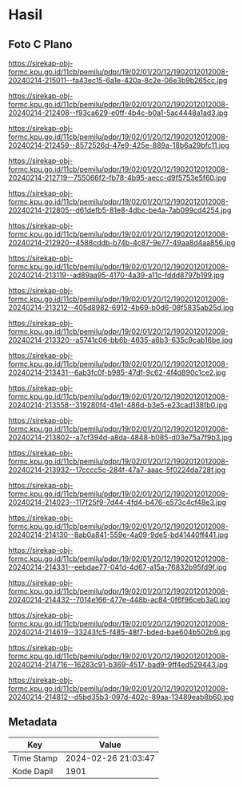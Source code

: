 # Hasil

## Foto C Plano

https://sirekap-obj-formc.kpu.go.id/11cb/pemilu/pdpr/19/02/01/20/12/1902012012008-20240214-215011--fa43ec15-6a1e-420a-8c2e-06e3b9b265cc.jpg

https://sirekap-obj-formc.kpu.go.id/11cb/pemilu/pdpr/19/02/01/20/12/1902012012008-20240214-212408--f93ca629-e0ff-4b4c-b0a1-5ac4448a1ad3.jpg

https://sirekap-obj-formc.kpu.go.id/11cb/pemilu/pdpr/19/02/01/20/12/1902012012008-20240214-212459--8572526d-47e9-425e-889a-18b6a29bfc11.jpg

https://sirekap-obj-formc.kpu.go.id/11cb/pemilu/pdpr/19/02/01/20/12/1902012012008-20240214-212719--755066f2-fb78-4b95-aecc-d9f5753e5f60.jpg

https://sirekap-obj-formc.kpu.go.id/11cb/pemilu/pdpr/19/02/01/20/12/1902012012008-20240214-212805--d61defb5-81e8-4dbc-be4a-7ab099cd4254.jpg

https://sirekap-obj-formc.kpu.go.id/11cb/pemilu/pdpr/19/02/01/20/12/1902012012008-20240214-212920--4588cddb-b74b-4c87-9e77-49aa8d4aa856.jpg

https://sirekap-obj-formc.kpu.go.id/11cb/pemilu/pdpr/19/02/01/20/12/1902012012008-20240214-213119--ad89aa95-4170-4a39-a11c-fddd8797b199.jpg

https://sirekap-obj-formc.kpu.go.id/11cb/pemilu/pdpr/19/02/01/20/12/1902012012008-20240214-213212--405d8982-6912-4b69-b0d6-08f5835ab25d.jpg

https://sirekap-obj-formc.kpu.go.id/11cb/pemilu/pdpr/19/02/01/20/12/1902012012008-20240214-213320--a5741c06-bb6b-4635-a6b3-635c9cab16be.jpg

https://sirekap-obj-formc.kpu.go.id/11cb/pemilu/pdpr/19/02/01/20/12/1902012012008-20240214-213431--6ab3fc0f-b985-47df-9c62-4f4d890c1ce2.jpg

https://sirekap-obj-formc.kpu.go.id/11cb/pemilu/pdpr/19/02/01/20/12/1902012012008-20240214-213558--319280f4-41e1-486d-b3e5-e23cad138fb0.jpg

https://sirekap-obj-formc.kpu.go.id/11cb/pemilu/pdpr/19/02/01/20/12/1902012012008-20240214-213802--a7cf394d-a8da-4848-b085-d03e75a7f9b3.jpg

https://sirekap-obj-formc.kpu.go.id/11cb/pemilu/pdpr/19/02/01/20/12/1902012012008-20240214-213932--17cccc5c-284f-47a7-aaac-5f0224da728f.jpg

https://sirekap-obj-formc.kpu.go.id/11cb/pemilu/pdpr/19/02/01/20/12/1902012012008-20240214-214023--117f25f9-7d44-4fd4-b476-e573c4cf48e3.jpg

https://sirekap-obj-formc.kpu.go.id/11cb/pemilu/pdpr/19/02/01/20/12/1902012012008-20240214-214130--8ab0a841-559e-4a09-9de5-bd41440ff441.jpg

https://sirekap-obj-formc.kpu.go.id/11cb/pemilu/pdpr/19/02/01/20/12/1902012012008-20240214-214331--eebdae77-041d-4d67-a15a-76832b95fd9f.jpg

https://sirekap-obj-formc.kpu.go.id/11cb/pemilu/pdpr/19/02/01/20/12/1902012012008-20240214-214432--7014e166-477e-448b-ac84-0f6f96ceb3a0.jpg

https://sirekap-obj-formc.kpu.go.id/11cb/pemilu/pdpr/19/02/01/20/12/1902012012008-20240214-214619--33243fc5-f485-48f7-bded-bae604b502b9.jpg

https://sirekap-obj-formc.kpu.go.id/11cb/pemilu/pdpr/19/02/01/20/12/1902012012008-20240214-214716--16283c91-b369-4517-bad9-9ff4ed529443.jpg

https://sirekap-obj-formc.kpu.go.id/11cb/pemilu/pdpr/19/02/01/20/12/1902012012008-20240214-214812--d5bd35b3-097d-402c-89aa-13489eab8b60.jpg


## Metadata

| Key        | Value               |
| ---------- | ------------------- |
| Time Stamp | 2024-02-26 21:03:47 |
| Kode Dapil | 1901                |




